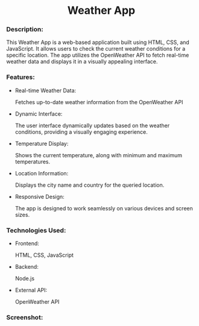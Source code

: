<h1 align="center">Weather App</h1>
<h3>Description:</h3>
<p>This Weather App is a web-based application built using HTML, CSS, and JavaScript. It allows users to check the current weather conditions for a specific location. The app utilizes the OpenWeather API to fetch real-time weather data and displays it in a visually appealing interface.</p>

<h3>Features:</h3>
<ul>
  <li>Real-time Weather Data:</li><p>Fetches up-to-date weather information from the OpenWeather API</p>
  <li>Dynamic Interface:</li><p>The user interface dynamically updates based on the weather conditions, providing a visually engaging experience.</p>
  <li>Temperature Display: </li><p>Shows the current temperature, along with minimum and maximum temperatures.</p>
  <li>Location Information:</li><p>Displays the city name and country for the queried location.</p>
  <li>Responsive Design:</li><p>The app is designed to work seamlessly on various devices and screen sizes.</p>
</ul>

<h3>Technologies Used:</h3>
<ul>
  <li>Frontend:</li><p>HTML, CSS, JavaScript</p>
  <li>Backend:</li><p>Node.js</p>
  <li>External API:</li><p>OpenWeather API</p>
</ul>

<h3>Screenshot:</h3>
